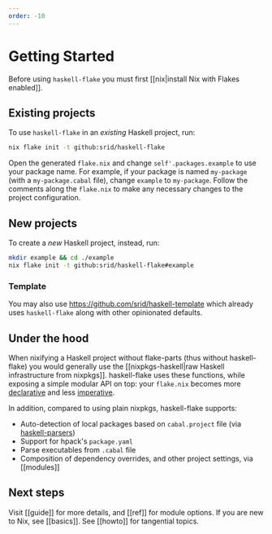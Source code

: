 ```yaml
---
order: -10
---
```


# Getting Started

Before using `haskell-flake` you must first [[nix|install Nix with Flakes enabled]].

## Existing projects

To use `haskell-flake` in an *existing* Haskell project, run:

```sh
nix flake init -t github:srid/haskell-flake
```

Open the generated `flake.nix` and change `self'.packages.example` to use your package name. For example, if your package is named `my-package` (with a `my-package.cabal` file), change `example` to `my-package`. Follow the comments along the `flake.nix` to make any necessary changes to the project configuration.

## New projects

To create a *new* Haskell project, instead, run:

```sh
mkdir example && cd ./example
nix flake init -t github:srid/haskell-flake#example
```

### Template

You may also use https://github.com/srid/haskell-template which already uses `haskell-flake` along with other opinionated defaults.

## Under the hood

When nixifying a Haskell project without flake-parts (thus without haskell-flake) you would generally use the [[nixpkgs-haskell|raw Haskell infrastructure from nixpkgs]]. haskell-flake uses these functions, while exposing a simple modular API on top: your `flake.nix` becomes more [declarative](https://github.com/srid/haskell-template/blob/304fb5a1adfb25c7691febc15911b588a364a5f7/flake.nix#L27-L39) and less [imperative](https://github.com/srid/haskell-template/blob/3fc6858830ecee3d2fe1dfe9a8bfa2047cf561ac/flake.nix#L20-L79).

In addition, compared to using plain nixpkgs, haskell-flake supports:

- Auto-detection of local packages based on `cabal.project` file (via [haskell-parsers](https://github.com/srid/haskell-flake/tree/master/nix/haskell-parsers))
- Support for hpack's `package.yaml`
- Parse executables from `.cabal` file 
- Composition of dependency overrides, and other project settings, via [[modules]]

## Next steps

Visit [[guide]] for more details, and [[ref]] for module options. If you are new to Nix, see [[basics]]. See [[howto]] for tangential topics.
